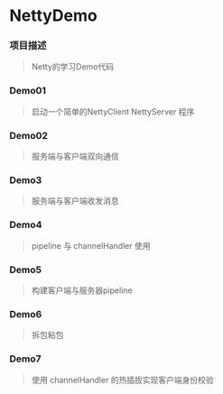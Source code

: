 # NettyDemo

### 项目描述
>Netty的学习Demo代码

### Demo01
>启动一个简单的NettyClient NettyServer 程序

### Demo02
>服务端与客户端双向通信

### Demo3
>服务端与客户端收发消息

### Demo4
>pipeline 与 channelHandler 使用

### Demo5
>构建客户端与服务器pipeline

### Demo6
>拆包粘包

### Demo7
>使用 channelHandler 的热插拔实现客户端身份校验
